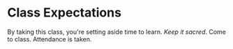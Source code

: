 # Class Expectations

By taking this class, you're setting aside time to learn.
_Keep it sacred_.
Come to class.
Attendance is taken.
